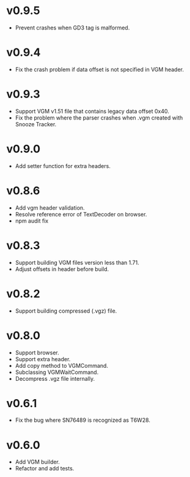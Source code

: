 # v0.9.5
- Prevent crashes when GD3 tag is malformed.

# v0.9.4
- Fix the crash problem if data offset is not specified in VGM header.

# v0.9.3
- Support VGM v1.51 file that contains legacy data offset 0x40.
- Fix the problem where the parser crashes when .vgm created with Snooze Tracker.

# v0.9.0
- Add setter function for extra headers.

# v0.8.6
- Add vgm header validation.
- Resolve reference error of TextDecoder on browser.
- npm audit fix

# v0.8.3
- Support building VGM files version less than 1.71.
- Adjust offsets in header before build.

# v0.8.2
- Support building compressed (.vgz) file.

# v0.8.0
- Support browser.
- Support extra header.
- Add copy method to VGMCommand.
- Subclassing VGMWaitCommand.
- Decompress .vgz file internally.

# v0.6.1
- Fix the bug where SN76489 is recognized as T6W28.

# v0.6.0
- Add VGM builder.
- Refactor and add tests.